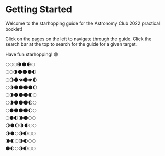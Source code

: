 # Getting Started

Welcome to the starhopping guide for the Astronomy Club 2022 practical booklet!

Click on the pages on the left to navigate through the guide. Click the search bar at the top to search for the guide
for a given target.

Have fun starhopping! :smile:

:full_moon::full_moon::full_moon::waning_crescent_moon::new_moon::waxing_crescent_moon::full_moon:<br>
:full_moon::full_moon::waning_crescent_moon::new_moon::new_moon::new_moon::first_quarter_moon:<br>
:full_moon::waning_gibbous_moon::new_moon::eye::new_moon::eye::first_quarter_moon:<br>
:full_moon::last_quarter_moon::new_moon::new_moon::new_moon::new_moon::waxing_gibbous_moon:<br>
:full_moon::waning_crescent_moon::new_moon::new_moon::new_moon::waxing_crescent_moon::full_moon:<br>
:full_moon::waning_crescent_moon::new_moon::new_moon::new_moon::first_quarter_moon::full_moon:<br>
:full_moon::new_moon::new_moon::new_moon::new_moon::waxing_gibbous_moon::full_moon:<br>
:full_moon::new_moon::first_quarter_moon::waning_crescent_moon::new_moon::full_moon::full_moon:<br>
:waning_gibbous_moon::new_moon::waxing_gibbous_moon::last_quarter_moon::waxing_crescent_moon::full_moon::full_moon:<br>
:last_quarter_moon::new_moon::full_moon::last_quarter_moon::first_quarter_moon::full_moon::full_moon:<br>
:waning_crescent_moon::waxing_crescent_moon::full_moon::last_quarter_moon::first_quarter_moon::full_moon::full_moon:<br>
:new_moon::first_quarter_moon::full_moon::last_quarter_moon::first_quarter_moon::full_moon::full_moon:<br>
